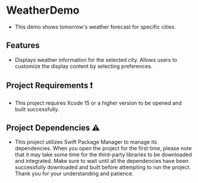 # WeatherDemo
- This demo shows tomorrow's weather forecast for specific cities.

## Features
- Displays weather information for the selected city.
Allows users to customize the display content by selecting preferences.

## Project Requirements ❗️
- This project requires Xcode 15 or a higher version to be opened and built successfully.

## Project Dependencies ⚠️
- This project utilizes Swift Package Manager to manage its dependencies. When you open the project for the first time, please note that it may take some time for the third-party libraries to be downloaded and integrated.
Make sure to wait until all the dependencies have been successfully downloaded and built before attempting to run the project.
Thank you for your understanding and patience.
